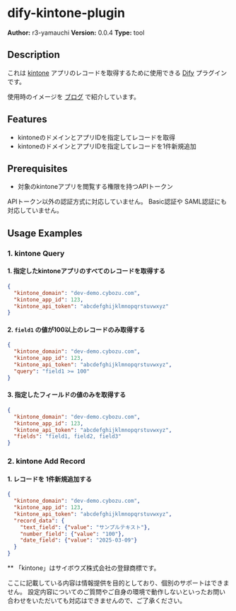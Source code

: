 # dify-kintone-plugin

**Author:** r3-yamauchi
**Version:** 0.0.4
**Type:** tool

## Description

これは [kintone](https://kintone.cybozu.co.jp/) アプリのレコードを取得するために使用できる [Dify](https://dify.ai/jp) プラグインです。

使用時のイメージを [ブログ](https://www.r3it.com/blog/dify-kintone-20250305-yamauchi) で紹介しています。

## Features

- kintoneのドメインとアプリIDを指定してレコードを取得
- kintoneのドメインとアプリIDを指定してレコードを1件新規追加

## Prerequisites

- 対象のkintoneアプリを閲覧する権限を持つAPIトークン

APIトークン以外の認証方式に対応していません。 Basic認証や SAML認証にも対応していません。

## Usage Examples

### 1. kintone Query

#### 1. 指定したkintoneアプリのすべてのレコードを取得する

```json
{
  "kintone_domain": "dev-demo.cybozu.com",
  "kintone_app_id": 123,
  "kintone_api_token": "abcdefghijklmnopqrstuvwxyz"
}
```

#### 2. `field1` の値が100以上のレコードのみ取得する

```json
{
  "kintone_domain": "dev-demo.cybozu.com",
  "kintone_app_id": 123,
  "kintone_api_token": "abcdefghijklmnopqrstuvwxyz",
  "query": "field1 >= 100"
}
```

#### 3. 指定したフィールドの値のみを取得する

```json
{
  "kintone_domain": "dev-demo.cybozu.com",
  "kintone_app_id": 123,
  "kintone_api_token": "abcdefghijklmnopqrstuvwxyz",
  "fields": "field1, field2, field3"
}
```

### 2. kintone Add Record

#### 1. レコードを 1件新規追加する

```json
{
  "kintone_domain": "dev-demo.cybozu.com",
  "kintone_app_id": 123,
  "kintone_api_token": "abcdefghijklmnopqrstuvwxyz",
  "record_data": {
    "text_field": {"value": "サンプルテキスト"},
    "number_field": {"value": "100"},
    "date_field": {"value": "2025-03-09"}
  }
}
```


** 「kintone」はサイボウズ株式会社の登録商標です。

ここに記載している内容は情報提供を目的としており、個別のサポートはできません。
設定内容についてのご質問やご自身の環境で動作しないといったお問い合わせをいただいても対応はできませんので、ご了承ください。
